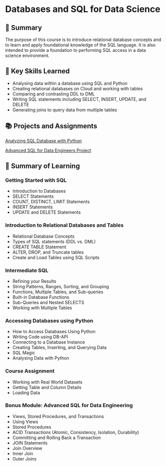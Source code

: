 # Databases and SQL for Data Science
## 📑 Summary
The purpose of this course is to introduce relational database concepts and to learn and apply foundational knowledge of the SQL language. It is also intended to provide a foundation to performing SQL access in a data science environment.

## 🔑 Key Skills Learned
- Analysing data within a database using SQL and Python
- Creating relational databases on Cloud and working with tables
- Comparing and contrasting DDL to DML
- Writing SQL statements including SELECT, INSERT, UPDATE, and DELETE
- Generating joins to query data from multiple tables

## 📚 Projects and Assignments
[Analyzing SQL Database with Python](https://github.com/HazmanNaim/IBM-Data-Science-Professional-Certificate/blob/b627166375069b6092072763782b836bcf688014/Databases%20and%20SQL%20for%20Data%20Science/Module%204/DB0201EN-Week3-1-4-Analyzing_SQLite.ipynb)

[Advanced SQL for Data Engineers Project](https://github.com/HazmanNaim/IBM-Data-Science-Professional-Certificate/tree/78930c932f73b03ca1443c3fdd2f3ca2b7c6ae97/Databases%20and%20SQL%20for%20Data%20Science/Module%206/Final%20Project)


## 📑 Summary of Learning
### Getting Started with SQL
- Introduction to Databases
- SELECT Statements
- COUNT, DISTINCT, LIMIT Statements
- INSERT Statements
- UPDATE and DELETE Statements
### Introduction to Relational Databases and Tables
- Relational Database Concepts
- Types of SQL statements (DDL vs. DML)
- CREATE TABLE Statement
- ALTER, DROP, and Truncate tables
- Create and Load Tables using SQL Scripts
### Intermediate SQL
- Refining your Results
- String Patterns, Ranges, Sorting, and Grouping
- Functions, Multiple Tables, and Sub-queries
- Built-in Database Functions
- Sub-Queries and Nested SELECTS
- Working with Multiple Tables
### Accessing Databases using Python
- How to Access Databases Using Python
- Writing Code using DB-API
- Connecting to a Database Instance
- Creating Tables, Inserting, and Querying Data
- SQL Magic
- Analysing Data with Python
### Course Assignment
- Working with Real World Datasets
- Getting Table and Column Details
- Loading Data
### Bonus Module: Advanced SQL for Data Engineering
- Views, Stored Procedures, and Transactions
- Using Views
- Stored Procedures
- ACID Transactions (Atomic, Consistency, Isolation, Durability)
- Committing and Rolling Back a Transaction
- JOIN Statements
- Join Overview
- Inner Join
- Outer Joins
